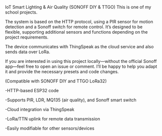 IoT Smart Lighting & Air Quality (SONOFF DIY & TTGO)
This is one of my school projects.

The system is based on the HTTP protocol, using a PIR sensor for motion detection and a Sonoff switch for remote control. It’s designed to be flexible, supporting additional sensors and functions depending on the project requirements.

The device communicates with ThingSpeak as the cloud service and also sends data over LoRa.

If you are interested in using this project locally—without the official Sonoff app—feel free to open an issue or comment. I’ll be happy to help you adapt it and provide the necessary presets and code changes.

(Compatible with SONOFF DIY and TTGO LoRa32)

-HTTP-based ESP32 code

-Supports PIR, LDR, MQ135 (air quality), and Sonoff smart switch

-Cloud integration via ThingSpeak

-LoRa/TTN uplink for remote data transmission

-Easily modifiable for other sensors/devices
